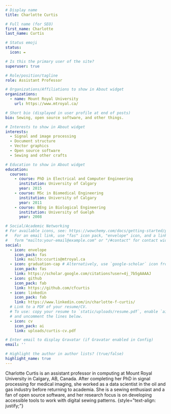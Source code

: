 ```yaml
---
# Display name
title: Charlotte Curtis

# Full name (for SEO)
first_name: Charlotte
last_name: Curtis

# Status emoji
status:
  icon: ✒️

# Is this the primary user of the site?
superuser: true

# Role/position/tagline
role: Assistant Professor

# Organizations/Affiliations to show in About widget
organizations:
  - name: Mount Royal University
    url: https://www.mtroyal.ca/

# Short bio (displayed in user profile at end of posts)
bio: Sewing, open source software, and other things.

# Interests to show in About widget
interests:
  - Signal and image processing
  - Document structure
  - Vector graphics
  - Open source software
  - Sewing and other crafts

# Education to show in About widget
education:
  courses:
    - course: PhD in Electrical and Computer Engineering
      institution: University of Calgary
      year: 2015
    - course: MSc in Biomedical Engineering
      institution: University of Calgary
      year: 2011
    - course: BEng in Biological Engineering
      institution: University of Guelph
      year: 2008

# Social/Academic Networking
# For available icons, see: https://wowchemy.com/docs/getting-started/page-builder/#icons
#   For an email link, use "fas" icon pack, "envelope" icon, and a link in the
#   form "mailto:your-email@example.com" or "/#contact" for contact widget.
social:
  - icon: envelope
    icon_pack: fas
    link: mailto:ccurtis@mtroyal.ca
  - icon: graduation-cap # Alternatively, use `google-scholar` icon from `ai` icon pack
    icon_pack: fas
    link: https://scholar.google.com/citations?user=4j_7b5gAAAAJ
  - icon: github
    icon_pack: fab
    link: https://github.com/cfcurtis
  - icon: linkedin
    icon_pack: fab
    link: https://www.linkedin.com/in/charlotte-f-curtis/
  # Link to a PDF of your resume/CV.
  # To use: copy your resume to `static/uploads/resume.pdf`, enable `ai` icons in `params.yaml`,
  # and uncomment the lines below.
  - icon: cv
    icon_pack: ai
    link: uploads/curtis-cv.pdf

# Enter email to display Gravatar (if Gravatar enabled in Config)
email: ''

# Highlight the author in author lists? (true/false)
highlight_name: true
---
```


Charlotte Curtis is an assistant professor in computing at Mount Royal University in Calgary, AB, Canada. After completing her PhD in signal processing for medical imaging, she worked as a data scientist in the oil and gas industry before returning to academia. She is a sewing enthusiast and a fan of open source software, and her research focus is on developing accessible tools to work with digital sewing patterns.
{style="text-align: justify;"}
